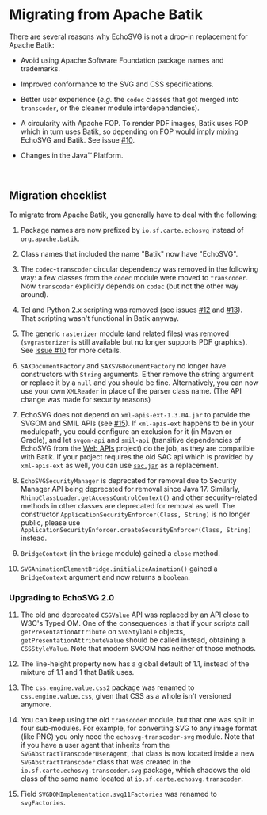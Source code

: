 # Migrating from Apache Batik

 There are several reasons why EchoSVG is not a drop-in replacement for Apache
Batik:

- Avoid using Apache Software Foundation package names and trademarks.

- Improved conformance to the SVG and CSS specifications.

- Better user experience (_e.g._ the `codec` classes that got merged into
  `transcoder`, or the cleaner module interdependencies).

- A circularity with Apache FOP. To render PDF images, Batik uses FOP which in
  turn uses Batik, so depending on FOP would imply mixing EchoSVG and Batik. See
  issue [#10](https://github.com/css4j/echosvg/issues/10).

- Changes in the Java™ Platform.

<br/>

## Migration checklist

 To migrate from Apache Batik, you generally have to deal with the following:

1) Package names are now prefixed by `io.sf.carte.echosvg` instead of
   `org.apache.batik`.

2) Class names that included the name "Batik" now have "EchoSVG".

3) The `codec`-`transcoder` circular dependency was removed in the following way:
   a few classes from the `codec` module were moved to `transcoder`. Now
   `transcoder` explicitly depends on `codec` (but not the other way around).

4) Tcl and Python 2.x scripting was removed (see issues [#12](https://github.com/css4j/echosvg/issues/12)
   and [#13](https://github.com/css4j/echosvg/issues/13)). That scripting wasn't
   functional in Batik anyway.

5) The generic `rasterizer` module (and related files) was removed (`svgrasterizer`
   is still available but no longer supports PDF graphics). See [issue #10](https://github.com/css4j/echosvg/issues/10)
   for more details.

6) `SAXDocumentFactory` and `SAXSVGDocumentFactory` no longer have constructors
   with `String` arguments. Either remove the string argument or replace it by a
   `null` and you should be fine. Alternatively, you can now use your own
   `XMLReader` in place of the parser class name. (The API change was made for
   security reasons)

7) EchoSVG does not depend on `xml-apis-ext-1.3.04.jar` to provide the SVGOM and
   SMIL APIs (see [#15](https://github.com/css4j/echosvg/issues/15)).
   If `xml-apis-ext` happens to be in your modulepath, you could configure an
   exclusion for it (in Maven or Gradle), and let `svgom-api` and `smil-api`
   (transitive dependencies of EchoSVG from the [Web APIs](https://github.com/css4j/web-apis)
   project) do the job, as they are compatible with Batik. If your project
   requires the old SAC api which is provided by `xml-apis-ext` as well, you can
   use [`sac.jar`](https://mvnrepository.com/artifact/org.w3c.css/sac) as a
   replacement.

8) `EchoSVGSecurityManager` is deprecated for removal due to Security Manager
   API being deprecated for removal since Java 17. Similarly,
   `RhinoClassLoader.getAccessControlContext()` and other security-related
   methods in other classes are deprecated for removal as well. The constructor
   `ApplicationSecurityEnforcer(Class, String)` is no longer public, please use
   `ApplicationSecurityEnforcer.createSecurityEnforcer(Class, String)` instead.

9) `BridgeContext` (in the `bridge` module) gained a `close` method.

10) `SVGAnimationElementBridge.initializeAnimation()` gained a `BridgeContext`
   argument and now returns a `boolean`.

### Upgrading to EchoSVG 2.0

11) The old and deprecated `CSSValue` API was replaced by an API close to W3C's
   Typed OM. One of the consequences is that if your scripts call `getPresentationAttribute`
   on `SVGStylable` objects, `getPresentationAttributeValue` should be called
   instead, obtaining a `CSSStyleValue`. Note that modern SVGOM has neither of
   those methods.

12) The line-height property now has a global default of 1.1, instead of the
   mixture of 1.1 and 1 that Batik uses.

13) The `css.engine.value.css2` package was renamed to `css.engine.value.css`,
   given that CSS as a whole isn't versioned anymore.

14) You can keep using the old `transcoder` module, but that one was split in
   four sub-modules. For example, for converting SVG to any image format (like
   PNG) you only need the `echosvg-transcoder-svg` module. Note that if you have
   a user agent that inherits from the `SVGAbstractTranscoderUserAgent`, that
   class is now located inside a new `SVGAbstractTranscoder` class that was
   created in the `io.sf.carte.echosvg.transcoder.svg` package, which shadows
   the old class of the same name located at `io.sf.carte.echosvg.transcoder`.

15) Field `SVGDOMImplementation.svg11Factories` was renamed to `svgFactories`.
